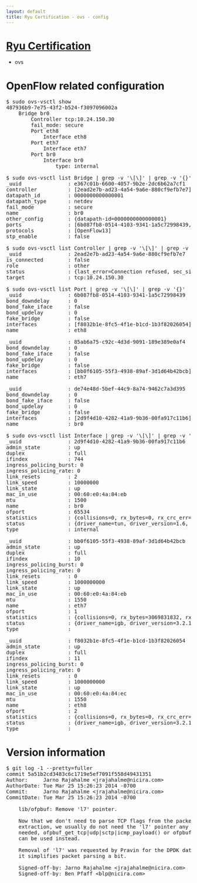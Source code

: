 ```yaml
---
layout: default
title: Ryu Certification - ovs - config
---
```

# [Ryu Certification](http://osrg.github.io/ryu/certification.html)
* ovs 

# OpenFlow related configuration
<pre>
$ sudo ovs-vsctl show
487936b9-7e75-43f2-b524-f3097096002a
    Bridge br0
        Controller tcp:10.24.150.30
        fail_mode: secure
        Port eth8
            Interface eth8
        Port eth7
            Interface eth7
        Port br0
            Interface br0
                type: internal

$ sudo ovs-vsctl list Bridge | grep -v '\[\]' | grep -v '{}'
_uuid               : e367c01b-6600-4057-9b2e-2dc6b62a7cf1
controller          : [2ead2e7b-ad23-4a54-9a6e-880cf9efb7e7]
datapath_id         : 0000000000000001
datapath_type       : netdev
fail_mode           : secure
name                : br0
other_config        : {datapath-id=0000000000000001}
ports               : [6b087fb8-0514-4103-9341-1a5c72998439, 85ab6a75-c92c-4d3d-9091-189e389e0af4, de74e48d-5bef-44c9-8a74-9462c7a3d395]
protocols           : [OpenFlow13]
stp_enable          : false

$ sudo ovs-vsctl list Controller | grep -v '\[\]' | grep -v '{}'
_uuid               : 2ead2e7b-ad23-4a54-9a6e-880cf9efb7e7
is_connected        : false
role                : other
status              : {last_error=Connection refused, sec_since_connect=312, sec_since_disconnect=7, state=BACKOFF}
target              : tcp:10.24.150.30

$ sudo ovs-vsctl list Port | grep -v '\[\]' | grep -v '{}'
_uuid               : 6b087fb8-0514-4103-9341-1a5c72998439
bond_downdelay      : 0
bond_fake_iface     : false
bond_updelay        : 0
fake_bridge         : false
interfaces          : [f8032b1e-8fc5-4f1e-b1cd-1b3f82026054]
name                : eth8

_uuid               : 85ab6a75-c92c-4d3d-9091-189e389e0af4
bond_downdelay      : 0
bond_fake_iface     : false
bond_updelay        : 0
fake_bridge         : false
interfaces          : [bb0f6105-55f3-4938-89af-3d1d64b42bcb]
name                : eth7

_uuid               : de74e48d-5bef-44c9-8a74-9462c7a3d395
bond_downdelay      : 0
bond_fake_iface     : false
bond_updelay        : 0
fake_bridge         : false
interfaces          : [2d9f4d10-4282-41a9-9b36-00fa917c11b6]
name                : br0

$ sudo ovs-vsctl list Interface | grep -v '\[\]' | grep -v '{}'
_uuid               : 2d9f4d10-4282-41a9-9b36-00fa917c11b6
admin_state         : up
duplex              : full
ifindex             : 744
ingress_policing_burst: 0
ingress_policing_rate: 0
link_resets         : 2
link_speed          : 10000000
link_state          : up
mac_in_use          : 00:60:e0:4a:84:eb
mtu                 : 1500
name                : br0
ofport              : 65534
statistics          : {collisions=0, rx_bytes=0, rx_crc_err=0, rx_dropped=0, rx_errors=0, rx_frame_err=0, rx_over_err=0, rx_packets=0, tx_bytes=0, tx_dropped=0, tx_errors=0, tx_packets=0}
status              : {driver_name=tun, driver_version=1.6, firmware_version=N/A}
type                : internal

_uuid               : bb0f6105-55f3-4938-89af-3d1d64b42bcb
admin_state         : up
duplex              : full
ifindex             : 10
ingress_policing_burst: 0
ingress_policing_rate: 0
link_resets         : 0
link_speed          : 1000000000
link_state          : up
mac_in_use          : 00:60:e0:4a:84:eb
mtu                 : 1550
name                : eth7
ofport              : 1
statistics          : {collisions=0, rx_bytes=3069831832, rx_crc_err=0, rx_dropped=0, rx_errors=0, rx_frame_err=0, rx_over_err=0, rx_packets=72701865, tx_bytes=0, tx_dropped=0, tx_errors=0, tx_packets=0}
status              : {driver_name=igb, driver_version=3.2.10-k, firmware_version=3.10-0}
type                : 

_uuid               : f8032b1e-8fc5-4f1e-b1cd-1b3f82026054
admin_state         : up
duplex              : full
ifindex             : 11
ingress_policing_burst: 0
ingress_policing_rate: 0
link_resets         : 0
link_speed          : 1000000000
link_state          : up
mac_in_use          : 00:60:e0:4a:84:ec
mtu                 : 1550
name                : eth8
ofport              : 2
statistics          : {collisions=0, rx_bytes=0, rx_crc_err=0, rx_dropped=0, rx_errors=0, rx_frame_err=0, rx_over_err=0, rx_packets=0, tx_bytes=5657528, tx_dropped=0, tx_errors=0, tx_packets=60310}
status              : {driver_name=igb, driver_version=3.2.10-k, firmware_version=3.10-0}
type                : 
</pre>

# Version information
<pre>
$ git log -1 --pretty=fuller
commit 5a51b2cd3483c6c1719e5ef7091f558d49431351
Author:     Jarno Rajahalme &lt;jrajahalme@nicira.com&gt;
AuthorDate: Tue Mar 25 15:26:23 2014 -0700
Commit:     Jarno Rajahalme &lt;jrajahalme@nicira.com&gt;
CommitDate: Tue Mar 25 15:26:23 2014 -0700

    lib/ofpbuf: Remove 'l7' pointer.
    
    Now that we don't need to parse TCP flags from the packet after
    extraction, we usually do not need the 'l7' pointer any more.  When
    needed, ofpbuf_get_tcp|udp|sctp|icmp_payload() or ofpbuf_get_l4_size()
    can be used instead.
    
    Removal of 'l7' was requested by Pravin for the DPDK datapath work, as
    it simplifies packet parsing a bit.
    
    Signed-off-by: Jarno Rajahalme &lt;jrajahalme@nicira.com&gt;
    Signed-off-by: Ben Pfaff &lt;blp@nicira.com&gt;
</pre>
